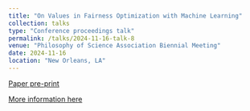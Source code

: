 ```yaml
---
title: "On Values in Fairness Optimization with Machine Learning"
collection: talks
type: "Conference proceedings talk"
permalink: /talks/2024-11-16-talk-8
venue: "Philosophy of Science Association Biennial Meeting"
date: 2024-11-16
location: "New Orleans, LA"
---
```

[Paper pre-print](https://philsci-archive.pitt.edu/id/eprint/26052)

[More information here](https://site.pheedloop.com/event/psa24/speakers/SPEVMHGBTUU)
